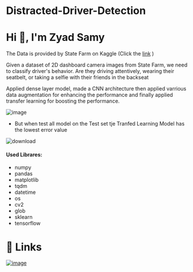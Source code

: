 # Distracted-Driver-Detection
#                                                           Hi 👋, I'm Zyad Samy

The Data is provided by State Farm on Kaggle (Click the [link](https://www.kaggle.com/competitions/state-farm-distracted-driver-detection) )

Given a dataset of 2D dashboard camera images from State Farm, we need to classify driver's behavior. Are they driving attentively, wearing their seatbelt, or taking a selfie with their friends in the backseat

Applied dense layer model, made a CNN architecture then applied varrious data augmentation for enhancing the performance and finally applied transfer learning for boosting the performance.

![image](https://github.com/ZyadSamy96/ZyadSamy96-Distracted-Driver-Detection-/assets/94635686/15784a45-eaf8-46bc-be97-054f8e760bec)

- But when test all model on the Test set tje Tranfed Learning Model has the lowest error value 

![download](https://github.com/ZyadSamy96/ZyadSamy96-Distracted-Driver-Detection-/assets/94635686/b02926ff-8f10-4c23-998c-1383583d01d5)

#### Used Librares:
- numpy
- pandas 
- matplotlib
- tqdm
- datetime
- os
- cv2
- glob
- sklearn
- tensorflow


# 🔗 Links
[![image](https://user-images.githubusercontent.com/94635686/221719442-0f295fc5-a135-44e6-b15f-90dbd787086b.png)](https://www.linkedin.com/in/zyad-samy-b2b4b4191/)


